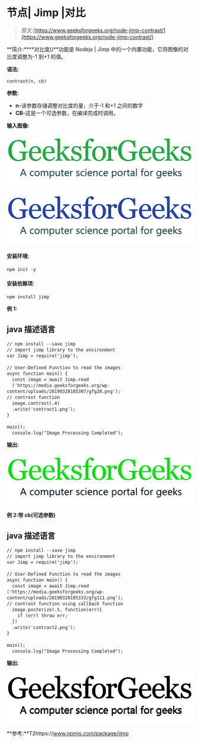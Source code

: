 # 节点| Jimp |对比

> 原文:[https://www.geeksforgeeks.org/node-jimp-contrast/](https://www.geeksforgeeks.org/node-jimp-contrast/)

**简介:****对比度()**功能是 Nodejs | Jimp 中的一个内置功能，它将图像的对比度调整为-1 到+1 的值。

**语法:**

```
contrast(n, cb)
```

**参数:**

*   **n**–该参数存储调整对比度的量，介于-1 和+1 之间的数字
*   **CB**–这是一个可选参数，在编译完成时调用。

**输入图像:**

![](img/11d75a22300d1eaf21322ef1a88a13d0.png)

![](img/290a52d70280cfd5211f5083f062f10e.png)

#### 安装环境:

```
npm init -y
```

#### 安装依赖项:

```
npm install jimp
```

**例 1:**

## java 描述语言

```
// npm install --save jimp
// import jimp library to the environment
var Jimp = require('jimp');

// User-Defined Function to read the images
async function main() {
  const image = await Jimp.read
  ('https://media.geeksforgeeks.org/wp-content/uploads/20190328185307/gfg28.png');
// contrast function
  image.contrast(.4)
  .write('contrast1.png');
}

main();
  console.log("Image Processing Completed");
```

**输出:**

![](img/87e534c0cba9e27699062d249137e97b.png)

**例 2:带 cb(可选参数)**

## java 描述语言

```
// npm install --save jimp
// import jimp library to the environment
var Jimp = require('jimp');

// User-Defined Function to read the images
async function main() {
  const image = await Jimp.read
('https://media.geeksforgeeks.org/wp-content/uploads/20190328185333/gfg111.png');
// contrast function using callback function
  image.posterize(.5, function(err){
    if (err) throw err;
  })
  .write('contrast2.png');
}

main();
  console.log("Image Processing Completed");
```

**输出:**

![](img/1ff8ddf2ae1e76464926d68b89895f74.png)

**参考:**T2https://www.npmjs.com/package/jimp